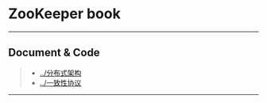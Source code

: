 # ZooKeeper book

---

## Document & Code
> * [../分布式架构](https://github.com/zozospider/note/blob/master/distributed/ZooKeeper/ZooKeeper-book/distributed/ZooKeeper/ZooKeeper-book-分布式架构.md)
> * [../一致性协议](https://github.com/zozospider/note/blob/master/distributed/ZooKeeper/ZooKeeper-book/distributed/ZooKeeper/ZooKeeper-book-一致性协议.md)

---

